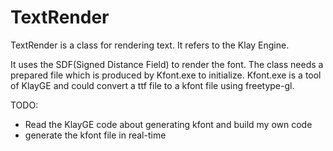 TextRender
===
TextRender is a class for rendering text. It refers to the Klay Engine.

It uses the SDF(Signed Distance Field) to render the font. The class needs a prepared file which is produced by Kfont.exe to initialize. Kfont.exe is a tool of KlayGE and could convert a ttf file to a kfont file using freetype-gl. 

TODO:

+ Read the KlayGE code about generating kfont and build my own code
+ generate the kfont file in real-time
